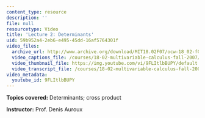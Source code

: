 ```yaml
---
content_type: resource
description: ''
file: null
resourcetype: Video
title: 'Lecture 2: Determinants'
uid: 59b952a4-2eb6-e495-45dd-16af5764301f
video_files:
  archive_url: http://www.archive.org/download/MIT18.02F07/ocw-18_02-f07-lec02_300k.mp4
  video_captions_file: /courses/18-02-multivariable-calculus-fall-2007/fa2538d1d073562e990e95156a63fb46_9FLItlbBUPY.vtt
  video_thumbnail_file: https://img.youtube.com/vi/9FLItlbBUPY/default.jpg
  video_transcript_file: /courses/18-02-multivariable-calculus-fall-2007/c542939492274449e99caa5df72fab3f_9FLItlbBUPY.pdf
video_metadata:
  youtube_id: 9FLItlbBUPY
---
```


**Topics covered:** Determinants; cross product

**Instructor:** Prof. Denis Auroux